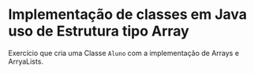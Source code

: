 # Implementação de classes em Java uso de Estrutura tipo Array

Exercício que cria uma Classe `Aluno` com a implementação de Arrays e ArryaLists.
